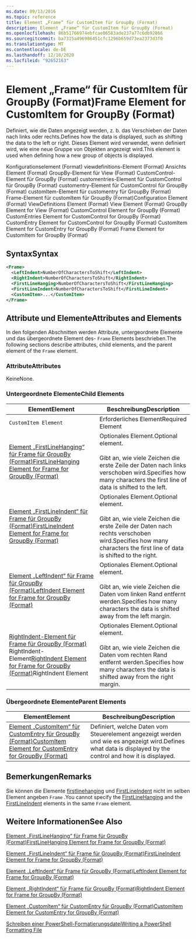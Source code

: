 ```yaml
---
ms.date: 09/13/2016
ms.topic: reference
title: Element „Frame“ für CustomItem für GroupBy (Format)
description: Element „Frame“ für CustomItem für GroupBy (Format)
ms.openlocfilehash: 86b51766974ebfcae06583ade237a77c6db92866
ms.sourcegitcommit: ba7315a496986451cfc1296b659d73ea2373d3f0
ms.translationtype: MT
ms.contentlocale: de-DE
ms.lasthandoff: 12/10/2020
ms.locfileid: "92652163"
---
```

# <a name="frame-element-for-customitem-for-groupby-format"></a><span data-ttu-id="16107-103">Element „Frame“ für CustomItem für GroupBy (Format)</span><span class="sxs-lookup"><span data-stu-id="16107-103">Frame Element for CustomItem for GroupBy (Format)</span></span>

<span data-ttu-id="16107-104">Definiert, wie die Daten angezeigt werden, z. b. das Verschieben der Daten nach links oder rechts.</span><span class="sxs-lookup"><span data-stu-id="16107-104">Defines how the data is displayed, such as shifting the data to the left or right.</span></span> <span data-ttu-id="16107-105">Dieses Element wird verwendet, wenn definiert wird, wie eine neue Gruppe von Objekten angezeigt wird.</span><span class="sxs-lookup"><span data-stu-id="16107-105">This element is used when defining how a new group of objects is displayed.</span></span>

<span data-ttu-id="16107-106">Konfigurationselement (Format) viewdefinitions-Element (Format) Ansichts Element (Format) GroupBy-Element für View (Format) CustomControl-Element für GroupBy (Format) customentries-Element für CustomControl für GroupBy (Format) customentry-Element für CustomControl für GroupBy (Format) customItem-Element für customentry für GroupBy (Format) Frame-Element für customItem für GroupBy (Format)</span><span class="sxs-lookup"><span data-stu-id="16107-106">Configuration Element (Format) ViewDefinitions Element (Format) View Element (Format) GroupBy Element for View (Format) CustomControl Element for GroupBy (Format) CustomEntries Element for CustomControl for GroupBy (Format) CustomEntry Element for CustomControl for GroupBy (Format) CustomItem Element for CustomEntry for GroupBy (Format) Frame Element for CustomItem for GroupBy (Format)</span></span>

## <a name="syntax"></a><span data-ttu-id="16107-107">Syntax</span><span class="sxs-lookup"><span data-stu-id="16107-107">Syntax</span></span>

```xml
<Frame>
  <LeftIndent>NumberOfCharactersToShift</LeftIndent>
  <RightIndent>NumberOfCharactersToShift</RightIndent>
  <FirstLineHanging>NumberOfCharactersToShift</FirstLineHanging>
  <FirstLineIndent>NumberOfCharactersToShift</FirstLineIndent>
  <CustomItem>...</CustomItem>
</Frame>
```

## <a name="attributes-and-elements"></a><span data-ttu-id="16107-108">Attribute und Elemente</span><span class="sxs-lookup"><span data-stu-id="16107-108">Attributes and Elements</span></span>

<span data-ttu-id="16107-109">In den folgenden Abschnitten werden Attribute, untergeordnete Elemente und das übergeordnete Element des- `Frame` Elements beschrieben.</span><span class="sxs-lookup"><span data-stu-id="16107-109">The following sections describe attributes, child elements, and the parent element of the `Frame` element.</span></span>

### <a name="attributes"></a><span data-ttu-id="16107-110">Attribute</span><span class="sxs-lookup"><span data-stu-id="16107-110">Attributes</span></span>

<span data-ttu-id="16107-111">Keine</span><span class="sxs-lookup"><span data-stu-id="16107-111">None.</span></span>

### <a name="child-elements"></a><span data-ttu-id="16107-112">Untergeordnete Elemente</span><span class="sxs-lookup"><span data-stu-id="16107-112">Child Elements</span></span>

|<span data-ttu-id="16107-113">Element</span><span class="sxs-lookup"><span data-stu-id="16107-113">Element</span></span>|<span data-ttu-id="16107-114">Beschreibung</span><span class="sxs-lookup"><span data-stu-id="16107-114">Description</span></span>|
|-------------|-----------------|
|`CustomItem Element`|<span data-ttu-id="16107-115">Erforderliches Element</span><span class="sxs-lookup"><span data-stu-id="16107-115">Required Element</span></span>|
|[<span data-ttu-id="16107-116">Element „FirstLineHanging“ für Frame für GroupBy (Format)</span><span class="sxs-lookup"><span data-stu-id="16107-116">FirstLineHanging Element for Frame for GroupBy (Format)</span></span>](./firstlinehanging-element-for-frame-for-groupby-format.md)|<span data-ttu-id="16107-117">Optionales Element.</span><span class="sxs-lookup"><span data-stu-id="16107-117">Optional element.</span></span><br /><br /> <span data-ttu-id="16107-118">Gibt an, wie viele Zeichen die erste Zeile der Daten nach links verschoben wird.</span><span class="sxs-lookup"><span data-stu-id="16107-118">Specifies how many characters the first line of data is shifted to the left.</span></span>|
|[<span data-ttu-id="16107-119">Element „FirstLineIndent“ für Frame für GroupBy (Format)</span><span class="sxs-lookup"><span data-stu-id="16107-119">FirstLineIndent Element for Frame for GroupBy (Format)</span></span>](./firstlineindent-element-for-frame-for-groupby-format.md)|<span data-ttu-id="16107-120">Optionales Element.</span><span class="sxs-lookup"><span data-stu-id="16107-120">Optional element.</span></span><br /><br /> <span data-ttu-id="16107-121">Gibt an, wie viele Zeichen die erste Zeile der Daten nach rechts verschoben wird.</span><span class="sxs-lookup"><span data-stu-id="16107-121">Specifies how many characters the first line of data is shifted to the right.</span></span>|
|[<span data-ttu-id="16107-122">Element „LeftIndent“ für Frame für GroupBy (Format)</span><span class="sxs-lookup"><span data-stu-id="16107-122">LeftIndent Element for Frame for GroupBy (Format)</span></span>](./leftindent-element-for-frame-for-groupby-format.md)|<span data-ttu-id="16107-123">Optionales Element.</span><span class="sxs-lookup"><span data-stu-id="16107-123">Optional element.</span></span><br /><br /> <span data-ttu-id="16107-124">Gibt an, wie viele Zeichen die Daten vom linken Rand entfernt werden.</span><span class="sxs-lookup"><span data-stu-id="16107-124">Specifies how many characters the data is shifted away from the left margin.</span></span>|
|<span data-ttu-id="16107-125">[RightIndent-Element für Frame für GroupBy (Format)](./rightindent-element-for-frame-for-groupby-format.md) RightIndent-Element</span><span class="sxs-lookup"><span data-stu-id="16107-125">[RightIndent Element for Frame for GroupBy (Format)](./rightindent-element-for-frame-for-groupby-format.md)RightIndent Element</span></span>|<span data-ttu-id="16107-126">Optionales Element.</span><span class="sxs-lookup"><span data-stu-id="16107-126">Optional element.</span></span><br /><br /> <span data-ttu-id="16107-127">Gibt an, wie viele Zeichen die Daten vom rechten Rand entfernt werden.</span><span class="sxs-lookup"><span data-stu-id="16107-127">Specifies how many characters the data is shifted away from the right margin.</span></span>|

### <a name="parent-elements"></a><span data-ttu-id="16107-128">Übergeordnete Elemente</span><span class="sxs-lookup"><span data-stu-id="16107-128">Parent Elements</span></span>

|<span data-ttu-id="16107-129">Element</span><span class="sxs-lookup"><span data-stu-id="16107-129">Element</span></span>|<span data-ttu-id="16107-130">Beschreibung</span><span class="sxs-lookup"><span data-stu-id="16107-130">Description</span></span>|
|-------------|-----------------|
|[<span data-ttu-id="16107-131">Element „CustomItem“ für CustomEntry für GroupBy (Format)</span><span class="sxs-lookup"><span data-stu-id="16107-131">CustomItem Element for CustomEntry for GroupBy (Format)</span></span>](./customitem-element-for-customentry-for-groupby-format.md)|<span data-ttu-id="16107-132">Definiert, welche Daten vom Steuerelement angezeigt werden und wie es angezeigt wird.</span><span class="sxs-lookup"><span data-stu-id="16107-132">Defines what data is displayed by the control and how it is displayed.</span></span>|

## <a name="remarks"></a><span data-ttu-id="16107-133">Bemerkungen</span><span class="sxs-lookup"><span data-stu-id="16107-133">Remarks</span></span>

<span data-ttu-id="16107-134">Sie können die Elemente [firstlinehanging](./firstlinehanging-element-for-frame-for-groupby-format.md) und [FirstLineIndent](./firstlineindent-element-for-frame-for-groupby-format.md) nicht im selben Element angeben `Frame` .</span><span class="sxs-lookup"><span data-stu-id="16107-134">You cannot specify the [FirstLineHanging](./firstlinehanging-element-for-frame-for-groupby-format.md) and the [FirstLineIndent](./firstlineindent-element-for-frame-for-groupby-format.md) elements in the same `Frame` element.</span></span>

## <a name="see-also"></a><span data-ttu-id="16107-135">Weitere Informationen</span><span class="sxs-lookup"><span data-stu-id="16107-135">See Also</span></span>

[<span data-ttu-id="16107-136">Element „FirstLineHanging“ für Frame für GroupBy (Format)</span><span class="sxs-lookup"><span data-stu-id="16107-136">FirstLineHanging Element for Frame for GroupBy (Format)</span></span>](./firstlinehanging-element-for-frame-for-groupby-format.md)

[<span data-ttu-id="16107-137">Element „FirstLineIndent“ für Frame für GroupBy (Format)</span><span class="sxs-lookup"><span data-stu-id="16107-137">FirstLineIndent Element for Frame for GroupBy (Format)</span></span>](./firstlineindent-element-for-frame-for-groupby-format.md)

[<span data-ttu-id="16107-138">Element „LeftIndent“ für Frame für GroupBy (Format)</span><span class="sxs-lookup"><span data-stu-id="16107-138">LeftIndent Element for Frame for GroupBy (Format)</span></span>](./leftindent-element-for-frame-for-groupby-format.md)

[<span data-ttu-id="16107-139">Element „RightIndent“ für Frame für GroupBy (Format)</span><span class="sxs-lookup"><span data-stu-id="16107-139">RightIndent Element for Frame for GroupBy (Format)</span></span>](./rightindent-element-for-frame-for-groupby-format.md)

[<span data-ttu-id="16107-140">Element „CustomItem“ für CustomEntry für GroupBy (Format)</span><span class="sxs-lookup"><span data-stu-id="16107-140">CustomItem Element for CustomEntry for GroupBy (Format)</span></span>](./customitem-element-for-customentry-for-groupby-format.md)

[<span data-ttu-id="16107-141">Schreiben einer PowerShell-Formatierungsdatei</span><span class="sxs-lookup"><span data-stu-id="16107-141">Writing a PowerShell Formatting File</span></span>](./writing-a-powershell-formatting-file.md)
